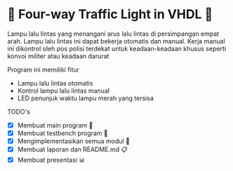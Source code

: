 # 🚦 Four-way Traffic Light in VHDL 🚦
Lampu lalu lintas yang menangani arus lalu lintas di persimpangan empat arah. Lampu lalu lintas ini dapat bekerja otomatis dan manual. Kerja manual ini dikontrol oleh pos polisi terdekat untuk keadaan-keadaan khusus seperti konvoi militer atau keadaan darurat

Program ini memiliki fitur
- Lampu lalu lintas otomatis
- Kontrol lampu lalu lintas manual
- LED penunjuk waktu lampu merah yang tersisa 

TODO's
- [x] Membuat main program 	:page_facing_up:
- [x] Membuat testbench program 	:memo:
- [x] Mengimplementasikan semua modul :pushpin:
- [x] Membuat laporan dan README.md 	:clipboard:
- [x] Membuat presentasi :bar_chart:
